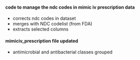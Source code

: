 #### code to manage the ndc codes in mimic iv prescription data
* corrects ndc codes in dataset
* merges with NDC codelist (from FDA)
* extracts selected columns

#### mimiciv_prescription file updated
* antimicrobial and antibacterial classes grouped
